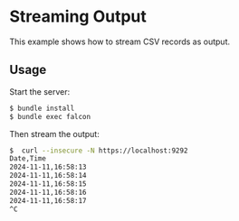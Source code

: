# Streaming Output

This example shows how to stream CSV records as output.

## Usage

Start the server:

``` bash
$ bundle install
$ bundle exec falcon
```

Then stream the output:

``` bash
$  curl --insecure -N https://localhost:9292
Date,Time
2024-11-11,16:58:13
2024-11-11,16:58:14
2024-11-11,16:58:15
2024-11-11,16:58:16
2024-11-11,16:58:17
^C
```
